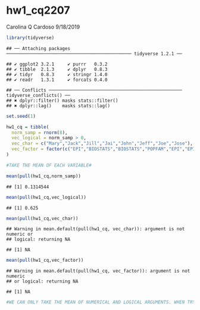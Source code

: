 hw1\_cq2207
================
Carolina Q Cardoso
9/18/2019

``` r
library(tidyverse)
```

    ## ── Attaching packages ─────────────────────────────────────────────── tidyverse 1.2.1 ──

    ## ✔ ggplot2 3.2.1     ✔ purrr   0.3.2
    ## ✔ tibble  2.1.3     ✔ dplyr   0.8.3
    ## ✔ tidyr   0.8.3     ✔ stringr 1.4.0
    ## ✔ readr   1.3.1     ✔ forcats 0.4.0

    ## ── Conflicts ────────────────────────────────────────────────── tidyverse_conflicts() ──
    ## ✖ dplyr::filter() masks stats::filter()
    ## ✖ dplyr::lag()    masks stats::lag()

``` r
set.seed(1)

hw1_cq = tibble(
  norm_samp = rnorm(8),
  vec_logical = norm_samp > 0,
  vec_char = c("Mary","Jack","Jill","Jai","John","Jeff","Joe","Jose"),
  vec_factor = factor(c("EPI","BIOSTATS","BIOSTATS","POPFAM","EPI","EPI","POPFAM","EPI"))
)

#TAKE THE MEAN OF EACH VARIABLE#

mean(pull(hw1_cq,norm_samp))
```

    ## [1] 0.1314544

``` r
mean(pull(hw1_cq,vec_logical))
```

    ## [1] 0.625

``` r
mean(pull(hw1_cq,vec_char))
```

    ## Warning in mean.default(pull(hw1_cq, vec_char)): argument is not numeric or
    ## logical: returning NA

    ## [1] NA

``` r
mean(pull(hw1_cq,vec_factor))
```

    ## Warning in mean.default(pull(hw1_cq, vec_factor)): argument is not numeric
    ## or logical: returning NA

    ## [1] NA

``` r
#WE CAN ONLY TAKE THE MEAN OF NUMERICAL AND LOGICAL ARGUMENTS. WHEN TRYING TO TAKE THE MEAN FOR THE CHARACTER AND FACTOR ARGUMENTS IT WAS NOT POSSIBLE.#
```
